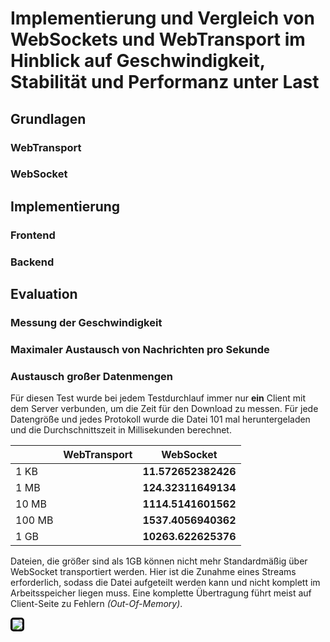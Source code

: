 # Implementierung und Vergleich von WebSockets und WebTransport im Hinblick auf Geschwindigkeit, Stabilität und Performanz unter Last

## Grundlagen

### WebTransport

### WebSocket

## Implementierung

### Frontend

### Backend

## Evaluation

### Messung der Geschwindigkeit

### Maximaler Austausch von Nachrichten pro Sekunde

### Austausch großer Datenmengen

Für diesen Test wurde bei jedem Testdurchlauf immer nur **ein** Client mit dem Server verbunden, um die Zeit für den Download zu messen. Für jede Datengröße und jedes Protokoll wurde die Datei 101 mal heruntergeladen und die Durchschnittszeit in Millisekunden berechnet.

|        | WebTransport | WebSocket           |
| ------ | ------------ | ------------------- |
| 1 KB   |              | **11.572652382426** |
| 1 MB   |              | **124.32311649134** |
| 10 MB  |              | **1114.5141601562** |
| 100 MB |              | **1537.4056940362** |
| 1 GB   |              | **10263.622625376** |

Dateien, die größer sind als 1GB können nicht mehr Standardmäßig über WebSocket transportiert werden. Hier ist die Zunahme eines Streams erforderlich, sodass die Datei aufgeteilt werden kann und nicht komplett im Arbeitsspeicher liegen muss. Eine komplette Übertragung führt meist auf Client-Seite zu Fehlern *(Out-Of-Memory)*.

<img src="https://github.com/mwithoeft/SGSE22/blob/main/praktikum/with%C3%B6ft/assets/websocketOutOfMemory.png?raw=true" style="border: 3px solid black; border-radius: 5px;" />
